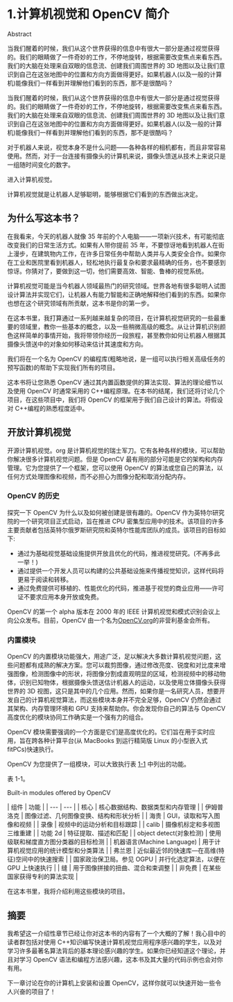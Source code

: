 # 1.计算机视觉和 OpenCV 简介

Abstract

当我们醒着的时候，我们从这个世界获得的信息中有很大一部分是通过视觉获得的。我们的眼睛做了一件奇妙的工作，不停地旋转，根据需要改变焦点来看东西。我们的大脑在处理来自双眼的信息流、创建我们周围世界的 3D 地图以及让我们意识到自己在这张地图中的位置和方向方面做得更好。如果机器人(以及一般的计算机)能像我们一样看到并理解他们看到的东西，那不是很酷吗？

当我们醒着的时候，我们从这个世界获得的信息中有很大一部分是通过视觉获得的。我们的眼睛做了一件奇妙的工作，不停地旋转，根据需要改变焦点来看东西。我们的大脑在处理来自双眼的信息流、创建我们周围世界的 3D 地图以及让我们意识到自己在这张地图中的位置和方向方面做得更好。如果机器人(以及一般的计算机)能像我们一样看到并理解他们看到的东西，那不是很酷吗？

对于机器人来说，视觉本身不是什么问题——各种各样的相机都有，而且非常容易使用。然而，对于一台连接有摄像头的计算机来说，摄像头馈送从技术上来说只是一组随时间变化的数字。

进入计算机视觉。

计算机视觉就是让机器人足够聪明，能够根据它们看到的东西做出决定。

## 为什么写这本书？

在我看来，今天的机器人就像 35 年前的个人电脑——一项新兴技术，有可能彻底改变我们的日常生活方式。如果有人带你提前 35 年，不要惊讶地看到机器人在街上漫步，在建筑物内工作，在许多日常任务中帮助人类并与人类安全合作。如果你在工业和医院里看到机器人，轻松地执行最复杂和要求最精确的任务，也不要感到惊讶。你猜对了，要做到这一切，他们需要高效、智能、鲁棒的视觉系统。

计算机视觉可能是当今机器人领域最热门的研究领域。世界各地有很多聪明人试图设计算法并实现它们，让机器人有能力智能和正确地解释他们看到的东西。如果你也想在这个研究领域有所贡献，这本书是你的第一步。

在这本书里，我打算通过一系列越来越复杂的项目，在计算机视觉研究的一些最重要的领域里，教你一些基本的概念，以及一些稍微高级的概念。从让计算机识别颜色这样简单的事情开始，我将带领你经历一段旅程，甚至教你如何让机器人根据其摄像头馈送中的对象如何移动来估计其速度和方向。

我们将在一个名为 OpenCV 的编程库(粗略地说，是一组可以执行相关高级任务的预写函数)的帮助下实现我们所有的项目。

这本书将让您熟悉 OpenCV 通过其内置函数提供的算法实现、算法的理论细节以及使用 OpenCV 时通常采用的 C++编程原理。在本书的结尾，我们还将讨论几个项目，在这些项目中，我们将 OpenCV 的框架用于我们自己设计的算法。将假设对 C++编程的熟悉程度适中。

## 开放计算机视觉

开源计算机视觉。org 是计算机视觉的瑞士军刀。它有各种各样的模块，可以帮助你解决很多计算机视觉问题。但是 OpenCV 最有用的部分可能是它的架构和内存管理。它为您提供了一个框架，您可以使用 OpenCV 的算法或您自己的算法，以任何方式处理图像和视频，而不必担心为图像分配和取消分配内存。

### OpenCV 的历史

探究一下 OpenCV 为什么以及如何被创建是很有趣的。OpenCV 作为英特尔研究院的一个研究项目正式启动，旨在推进 CPU 密集型应用中的技术。该项目的许多主要贡献者包括英特尔俄罗斯研究院和英特尔性能库团队的成员。该项目的目标如下:

*   通过为基础视觉基础设施提供开放且优化的代码，推进视觉研究。(不再多此一举！)
*   通过提供一个开发人员可以构建的公共基础设施来传播视觉知识，这样代码将更易于阅读和转移。
*   通过免费提供可移植的、性能优化的代码，推进基于视觉的商业应用——许可证不要求应用本身开放或免费。

OpenCV 的第一个 alpha 版本在 2000 年的 IEEE 计算机视觉和模式识别会议上向公众发布。目前，OpenCV 由一个名为[OpenCV.org](http://OpenCV.org)的非营利基金会所有。

### 内置模块

OpenCV 的内置模块功能强大，用途广泛，足以解决大多数计算机视觉问题，这些问题都有成熟的解决方案。您可以裁剪图像，通过修改亮度、锐度和对比度来增强图像，检测图像中的形状，将图像分割成直观明显的区域，检测视频中的移动物体，识别已知物体，根据摄像头馈送估计机器人的运动，以及使用立体摄像头获得世界的 3D 视图，这只是其中的几个应用。然而，如果你是一名研究人员，想要开发自己的计算机视觉算法，而这些模块本身并不完全足够，OpenCV 仍然会通过其架构、内存管理环境和 GPU 支持来帮助你。你会发现你自己的算法与 OpenCV 高度优化的模块协同工作确实是一个强有力的组合。

OpenCV 模块需要强调的一个方面是它们是高度优化的。它们旨在用于实时应用，旨在跨各种计算平台(从 MacBooks 到运行精简版 Linux 的小型嵌入式 fitPCs)快速执行。

OpenCV 为您提供了一组模块，可以大致执行表 [1-1](#Tab1) 中列出的功能。

表 1-1。

Built-in modules offered by OpenCV

<colgroup><col> <col></colgroup> 
| 组件 | 功能 |
| --- | --- |
| 核心 | 核心数据结构、数据类型和内存管理 |
| 伊姆普洛克 | 图像过滤、几何图像变换、结构和形状分析 |
| 海贵 | GUI，读取和写入图像和视频 |
| 录像 | 视频中的运动分析和目标跟踪 |
| calib | 摄像机标定和多视图三维重建 |
| 功能 2d | 特征提取、描述和匹配 |
| object detect(对象检测) | 使用级联和梯度直方图分类器的目标检测 |
| 机器语言(Machine Language) | 用于计算机视觉应用的统计模型和分类算法 |
| 弗兰恩 | 近似最近邻的快速库—在高维(特征)空间中的快速搜索 |
| 国家政治保卫局。参见 OGPU | 并行化选定算法，以便在 GPU 上快速执行 |
| 缝 | 用于图像拼接的扭曲、混合和束调整 |
| 非免费 | 在某些国家获得专利的算法实现 |

在这本书里，我将介绍利用这些模块的项目。

## 摘要

我希望这一介绍性章节已经让你对这本书的内容有了一个大概的了解！我心目中的读者群包括对使用 C++知识编写快速计算机视觉应用程序感兴趣的学生，以及对学习许多最著名算法背后的基本理论感兴趣的学生。如果你已经知道这个理论，并且对学习 OpenCV 语法和编程方法感兴趣，这本书及其大量的代码示例也会对你有用。

下一章讨论在你的计算机上安装和设置 OpenCV，这样你就可以快速开始一些令人兴奋的项目了！